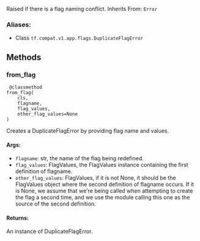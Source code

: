 Raised if there is a flag naming conflict.
Inherits From: `Error`
### Aliases:
- Class `tf.compat.v1.app.flags.DuplicateFlagError`
## Methods
### from_flag

```
 @classmethod
from_flag(
    cls,
    flagname,
    flag_values,
    other_flag_values=None
)
```
Creates a DuplicateFlagError by providing flag name and values.
#### Args:
- `flagname`: str, the name of the flag being redefined.
- `flag_values`: FlagValues, the FlagValues instance containing the first definition of flagname.
- `other_flag_values`: FlagValues, if it is not None, it should be the FlagValues object where the second definition of flagname occurs. If it is None, we assume that we're being called when attempting to create the flag a second time, and we use the module calling this one as the source of the second definition.
#### Returns:
An instance of DuplicateFlagError.

